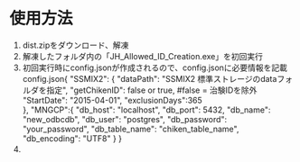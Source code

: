 # 使用方法
1. dist.zipをダウンロード、解凍
2. 解凍したフォルダ内の「JH_Allowed_ID_Creation.exe」を初回実行
3. 初回実行時にconfig.jsonが作成されるので、config.jsonに必要情報を記載
   config.json{
        "SSMIX2": {
            "dataPath": "SSMIX2 標準ストレージのdataフォルダを指定",
            "getChikenID": false or true, #false = 治験IDを除外
            "StartDate": "2015-04-01",
            "exclusionDays":365        
        },
        "MNGCP":{
            "db_host": "localhost",
            "db_port": 5432,
            "db_name": "new_odbcdb",
            "db_user": "postgres",
            "db_password": "your_password",
            "db_table_name": "chiken_table_name",
            "db_encoding": "UTF8"
        }
    }
5. 　
